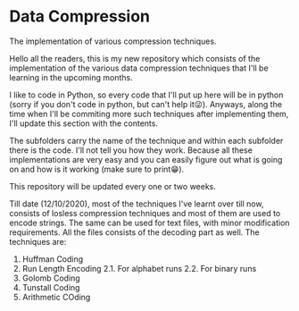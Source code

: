 # Data Compression
The implementation of various compression techniques.


Hello all the readers, this is my new repository which consists of the implementation of the various data compression techniques that I'll be learning in the upcoming months.

I like to code in Python, so every code that I'll put up here will be in python (sorry if you don't code in python, but can't help it😜). Anyways, along the time when I'll be commiting more such techniques after implementing them, I'll update this section with the contents. 

The subfolders carry the name of the technique and within each subfolder there is the code. I'll not tell you how they work. Because all these implementations are very easy and you can easily figure out what is going on and how is it working (make sure to print😁).  

This repository will be updated every one or two weeks.

Till date (12/10/2020), most of the techniques I've learnt over till now, consists of losless compression techniques and most of them are used to encode strings. The same can be used for text files, with minor modification requirements. All the files consists of the decoding part as well. The techniques are:
1. Huffman Coding
2. Run Length Encoding
  2.1. For alphabet runs
  2.2. For binary runs
3. Golomb Coding
4. Tunstall Coding
5. Arithmetic COding
